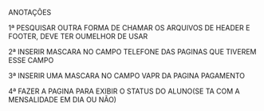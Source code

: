 ANOTAÇÕES

1ª PESQUISAR OUTRA FORMA DE CHAMAR OS ARQUIVOS DE HEADER E FOOTER, DEVE TER OUMELHOR DE USAR

2ª INSERIR MASCARA NO CAMPO TELEFONE DAS PAGINAS QUE TIVEREM ESSE CAMPO

3ª INSERIR UMA MASCARA NO CAMPO VAPR DA PAGINA PAGAMENTO

4ª FAZER A PAGINA PARA EXIBIR O STATUS DO ALUNO(SE TA COM A MENSALIDADE EM DIA OU NÃO)